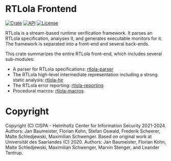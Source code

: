 # RTLola Frontend
[![Crate](https://img.shields.io/crates/v/rtlola-frontend.svg)](https://crates.io/crates/rtlola-frontend)
[![API](https://docs.rs/rtlola-frontend/badge.svg)](https://docs.rs/rtlola-frontend)
[![License](https://img.shields.io/crates/l/rtlola-frontend)](https://crates.io/crates/rtlola-frontend)

RTLola is a stream-based runtime verification framework.  It parses an RTLola specification, analyses it, and generates executable monitors for it.
The framework is separated into a front-end and several back-ends.

This crate summarizes the entire RTLola front-end, which includes several sub-modules:
* A parser for RTLola specifications: [rtlola-parser](https://crates.io/crates/rtlola-parser) 
* The RTLola high-level intermediate representation including a strong static analysis: [rtlola-hir](https://crates.io/crates/rtlola-hir)
* The RTLola error reporting: [rtlola-reporting](https://crates.io/crates/rtlola-reporting)
* Procedural macros: [rtlola-macros](https://crates.io/crates/rtlola-macros)

# Copyright

Copyright (C) CISPA - Helmholtz Center for Information Security 2021-2024.  Authors: Jan Baumeister, Florian Kohn, Stefan Oswald, Frederik Scheerer, Malte Schledjewski, Maximilian Schwenger.
Based on original work at Universität des Saarlandes (C) 2020.  Authors: Jan Baumeister, Florian Kohn, Malte Schledjewski, Maximilian Schwenger, Marvin Stenger, and Leander Tentrup.

